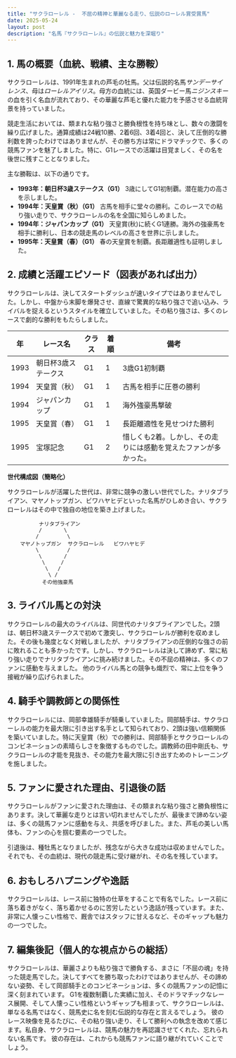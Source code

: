```yaml
---
title: "サクラローレル -  不屈の精神と華麗なる走り、伝説のローレル賞受賞馬"
date: 2025-05-24
layout: post
description: "名馬『サクラローレル』の伝説と魅力を深堀り"
---
```


## 1. 馬の概要（血統、戦績、主な勝鞍）

サクラローレルは、1991年生まれの芦毛の牡馬。父は伝説的名馬*サンデーサイレンス*、母は*ローレルアイリス*。母方の血統には、英国ダービー馬*ニジンスキー*の血を引く名血が流れており、その華麗な芦毛と優れた能力を予感させる血統背景を持っていました。

競走生活においては、類まれな粘り強さと勝負根性を持ち味とし、数々の激闘を繰り広げました。通算成績は24戦10勝、2着6回、3着4回と、決して圧倒的な勝利数を誇ったわけではありませんが、その勝ち方は常にドラマチックで、多くの競馬ファンを魅了しました。特に、G1レースでの活躍は目覚ましく、その名を後世に残すこととなりました。

主な勝鞍は、以下の通りです。

* **1993年：朝日杯3歳ステークス（G1）**  3歳にしてG1初制覇。潜在能力の高さを示しました。
* **1994年：天皇賞（秋）（G1）**  古馬を相手に堂々の勝利。このレースでの粘り強い走りで、サクラローレルの名を全国に知らしめました。
* **1994年：ジャパンカップ（G1）** 天皇賞(秋)に続くG1連勝。海外の強豪馬を相手に勝利し、日本の競走馬のレベルの高さを世界に示しました。
* **1995年：天皇賞（春）（G1）**  春の天皇賞を制覇。長距離適性も証明しました。


## 2. 成績と活躍エピソード（図表があれば出力）

サクラローレルは、決してスタートダッシュが速いタイプではありませんでした。しかし、中盤から末脚を爆発させ、直線で驚異的な粘り強さで追い込み、ライバルを捉えるというスタイルを確立していました。その粘り強さは、多くのレースで劇的な勝利をもたらしました。

| 年 | レース名             | クラス | 着順 | 備考                                         |
|---|----------------------|-------|------|---------------------------------------------|
| 1993 | 朝日杯3歳ステークス | G1    | 1    | 3歳G1初制覇                               |
| 1994 | 天皇賞（秋）         | G1    | 1    | 古馬を相手に圧巻の勝利                       |
| 1994 | ジャパンカップ         | G1    | 1    | 海外強豪馬撃破                               |
| 1995 | 天皇賞（春）         | G1    | 1    | 長距離適性を見せつけた勝利                   |
| 1995 | 宝塚記念             | G1    | 2    | 惜しくも2着。しかし、その走りには感動を覚えたファンが多かった。 |


**世代構成図（簡略化）**

サクラローレルが活躍した世代は、非常に競争の激しい世代でした。ナリタブライアン、マヤノトップガン、ビワハヤヒデといった名馬がひしめき合い、サクラローレルはその中で独自の地位を築き上げました。


```
          ナリタブライアン
          /       \
         /         \
    マヤノトップガン  サクラローレル   ビワハヤヒデ
         \         /
          \       /
           \     /
            \   /
             \ /
           その他強豪馬
```

## 3. ライバル馬との対決

サクラローレルの最大のライバルは、同世代のナリタブライアンでした。2頭は、朝日杯3歳ステークスで初めて激突し、サクラローレルが勝利を収めました。その後も幾度となく対戦しましたが、ナリタブライアンの圧倒的な強さの前に敗れることも多かったです。しかし、サクラローレルは決して諦めず、常に粘り強い走りでナリタブライアンに挑み続けました。その不屈の精神は、多くのファンに感動を与えました。  他のライバル馬との競争も熾烈で、常に上位を争う接戦が繰り広げられました。


## 4. 騎手や調教師との関係性

サクラローレルには、岡部幸雄騎手が騎乗していました。岡部騎手は、サクラローレルの能力を最大限に引き出す名手として知られており、2頭は強い信頼関係を築いていました。特に天皇賞（秋）での勝利は、岡部騎手とサクラローレルのコンビネーションの素晴らしさを象徴するものでした。調教師の田中剛氏も、サクラローレルの才能を見抜き、その能力を最大限に引き出すためのトレーニングを施しました。


## 5. ファンに愛された理由、引退後の話

サクラローレルがファンに愛された理由は、その類まれな粘り強さと勝負根性にあります。決して華麗な走りとは言い切れませんでしたが、最後まで諦めない姿は、多くの競馬ファンに感動を与え、共感を呼びました。また、芦毛の美しい馬体も、ファンの心を掴む要素の一つでした。

引退後は、種牡馬となりましたが、残念ながら大きな成功は収めませんでした。それでも、その血統は、現代の競走馬に受け継がれ、その名を残しています。


## 6. おもしろハプニングや逸話

サクラローレルは、レース前に独特の仕草をすることで有名でした。レース前に落ち着きがなく、落ち着かせるのに苦労したという逸話が残っています。また、非常に人懐っこい性格で、厩舎ではスタッフに甘えるなど、そのギャップも魅力の一つでした。


## 7. 編集後記（個人的な視点からの総括）

サクラローレルは、華麗さよりも粘り強さで勝負する、まさに「不屈の魂」を持った競走馬でした。決してすべてを勝ち取ったわけではありませんが、その諦めない姿勢、そして岡部騎手とのコンビネーションは、多くの競馬ファンの記憶に深く刻まれています。 G1を複数制覇した実績に加え、そのドラマチックなレース展開、そして人懐っこい性格というギャップも相まって、サクラローレルは、単なる名馬ではなく、競馬史に名を刻む伝説的な存在と言えるでしょう。  彼のレース映像を見るたびに、その粘り強い走り、そして勝利への執念を改めて感じます。私自身、サクラローレルは、競馬の魅力を再認識させてくれた、忘れられない名馬です。  彼の存在は、これからも競馬ファンに語り継がれていくことでしょう。
